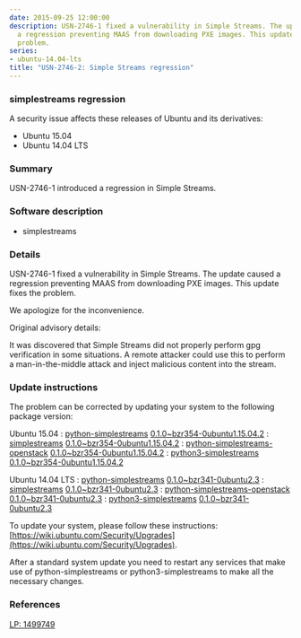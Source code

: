 ```yaml
---
date: 2015-09-25 12:00:00
description: USN-2746-1 fixed a vulnerability in Simple Streams. The update caused
  a regression preventing MAAS from downloading PXE images. This update fixes the
  problem.
series:
- ubuntu-14.04-lts
title: "USN-2746-2: Simple Streams regression"
---
```


### simplestreams regression

A security issue affects these releases of Ubuntu and its derivatives:

* Ubuntu 15.04
* Ubuntu 14.04 LTS

### Summary

USN-2746-1 introduced a regression in Simple Streams. 

### Software description

* simplestreams 

### Details

USN-2746-1 fixed a vulnerability in Simple Streams. The update caused a regression preventing MAAS from downloading PXE images. This update fixes the problem.

We apologize for the inconvenience.

Original advisory details:

 It was discovered that Simple Streams did not properly perform gpg verification in some situations. A remote attacker could use this to perform a man-in-the-middle attack and inject malicious content into the stream. 

### Update instructions

The problem can be corrected by updating your system to the following package version:

Ubuntu 15.04
 : [python-simplestreams](https://launchpad.net/ubuntu/+source/simplestreams) <span> [0.1.0~bzr354-0ubuntu1.15.04.2](https://launchpad.net/ubuntu/+source/simplestreams/0.1.0~bzr354-0ubuntu1.15.04.2) </span> 
 : [simplestreams](https://launchpad.net/ubuntu/+source/simplestreams) <span> [0.1.0~bzr354-0ubuntu1.15.04.2](https://launchpad.net/ubuntu/+source/simplestreams/0.1.0~bzr354-0ubuntu1.15.04.2) </span> 
 : [python-simplestreams-openstack](https://launchpad.net/ubuntu/+source/simplestreams) <span> [0.1.0~bzr354-0ubuntu1.15.04.2](https://launchpad.net/ubuntu/+source/simplestreams/0.1.0~bzr354-0ubuntu1.15.04.2) </span> 
 : [python3-simplestreams](https://launchpad.net/ubuntu/+source/simplestreams) <span> [0.1.0~bzr354-0ubuntu1.15.04.2](https://launchpad.net/ubuntu/+source/simplestreams/0.1.0~bzr354-0ubuntu1.15.04.2) </span> 

Ubuntu 14.04 LTS
 : [python-simplestreams](https://launchpad.net/ubuntu/+source/simplestreams) <span> [0.1.0~bzr341-0ubuntu2.3](https://launchpad.net/ubuntu/+source/simplestreams/0.1.0~bzr341-0ubuntu2.3) </span> 
 : [simplestreams](https://launchpad.net/ubuntu/+source/simplestreams) <span> [0.1.0~bzr341-0ubuntu2.3](https://launchpad.net/ubuntu/+source/simplestreams/0.1.0~bzr341-0ubuntu2.3) </span> 
 : [python-simplestreams-openstack](https://launchpad.net/ubuntu/+source/simplestreams) <span> [0.1.0~bzr341-0ubuntu2.3](https://launchpad.net/ubuntu/+source/simplestreams/0.1.0~bzr341-0ubuntu2.3) </span> 
 : [python3-simplestreams](https://launchpad.net/ubuntu/+source/simplestreams) <span> [0.1.0~bzr341-0ubuntu2.3](https://launchpad.net/ubuntu/+source/simplestreams/0.1.0~bzr341-0ubuntu2.3) </span> 

To update your system, please follow these instructions: [https://wiki.ubuntu.com/Security/Upgrades](https://wiki.ubuntu.com/Security/Upgrades).

After a standard system update you need to restart any services that make use of python-simplestreams or python3-simplestreams to make all the necessary changes. 

### References

 [LP: 1499749](https://launchpad.net/bugs/1499749)
